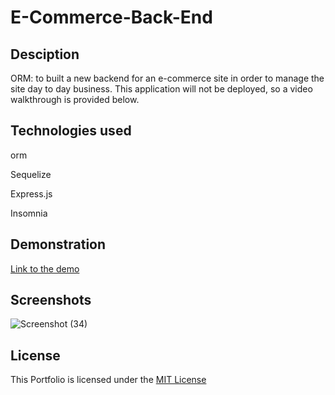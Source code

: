 # E-Commerce-Back-End

## Desciption

ORM: to built a new backend for an e-commerce site in order to manage the site day to day business. This application will not be deployed, so a video walkthrough is provided below.

## Technologies used

orm

Sequelize

Express.js

Insomnia

## Demonstration

[Link to the demo](#link-to-the-demo)

## Screenshots

![Screenshot (34)](https://user-images.githubusercontent.com/78886789/161364506-614f9d72-e25a-4815-b8a6-c29b648e10cb.png)


## License

This Portfolio is licensed under the [MIT License](./LICENSE)
